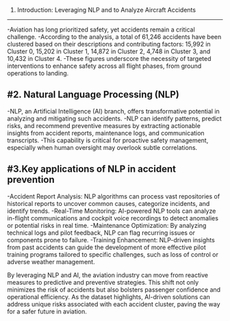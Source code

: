 1. Introduction: Leveraging NLP and to Analyze Aircraft Accidents
---
-Aviation has long prioritized safety, yet accidents remain a critical challenge. 
-According to the analysis, a total of 61,246 accidents have been clustered based on their descriptions and contributing factors: 15,992 in Cluster 0, 15,202 in Cluster 1, 14,872 in Cluster 2, 4,748 in Cluster 3, and 10,432 in Cluster 4. 
-These figures underscore the necessity of targeted interventions to enhance safety across all flight phases, from ground operations to landing.

#2. Natural Language Processing (NLP)
---
-NLP, an Artificial Intelligence (AI) branch, offers transformative potential in analyzing and mitigating such accidents. 
-NLP can identify patterns, predict risks, and recommend preventive measures by extracting actionable insights from accident reports, maintenance logs, and communication transcripts.
-This capability is critical for proactive safety management, especially when human oversight may overlook subtle correlations.

#3.Key applications of NLP in accident prevention
---
-Accident Report Analysis: NLP algorithms can process vast repositories of historical reports to uncover common causes, categorize incidents, and identify trends.
-Real-Time Monitoring: AI-powered NLP tools can analyze in-flight communications and cockpit voice recordings to detect anomalies or potential risks in real time.
-Maintenance Optimization: By analyzing technical logs and pilot feedback, NLP can flag recurring issues or components prone to failure.
-Training Enhancement: NLP-driven insights from past accidents can guide the development of more effective pilot training programs tailored to specific challenges, such as loss of control or adverse weather management.

By leveraging NLP and AI, the aviation industry can move from reactive measures to predictive and preventive strategies.
This shift not only minimizes the risk of accidents but also bolsters passenger confidence and operational efficiency. 
As the dataset highlights, AI-driven solutions can address unique risks associated with each accident cluster, paving the way for a safer future in aviation.
